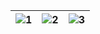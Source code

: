 
| ![1](https://media.giphy.com/media/v1.Y2lkPTc5MGI3NjExMDY4MDc3OTczZjYzYjliOGFmZjg3NTdkYjkxYTkyMjg0MTZjMTFjMiZlcD12MV9pbnRlcm5hbF9naWZzX2dpZklkJmN0PWc/Kxz2K4yFxvKmWjKnzJ/giphy.gif) | ![2](https://media.giphy.com/media/v1.Y2lkPTc5MGI3NjExYzk4OWE1YmE1ZGQwM2U2ODU0Mjk0Mjk3NzliMGJkZmE3MWFjNTQxNSZlcD12MV9pbnRlcm5hbF9naWZzX2dpZklkJmN0PWc/5sIcfOS4MKwAgz5D9y/giphy.gif) | ![3](https://media.giphy.com/media/v1.Y2lkPTc5MGI3NjExZjc0ZGdmYndsdmpmbmF4OGUyY2l5a3d0anlnOGl4b2VxdmJuc3hmNSZlcD12MV9pbnRlcm5hbF9naWZfYnlfaWQmY3Q9Zw/3KWtRtnyLIlVnhGLtB/giphy.gif) |
| --- | --- | --- |
